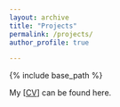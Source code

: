 ```yaml
---
layout: archive
title: "Projects"
permalink: /projects/
author_profile: true

---
```


{% include base_path %}


My [[CV](http://zlwu92.github.io/files/CV.pdf)] can be found here.
